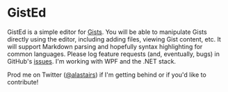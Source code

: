 GistEd
======

GistEd is a simple editor for [Gists](http://gist.github.com/).  You will be able to manipulate Gists directly using the editor, including adding files, viewing Gist content, etc.  It will support Markdown parsing and hopefully syntax highlighting for common languages.  Please log feature requests (and, eventually, bugs) in GitHub's [issues](https://github.com/alastairs/gisted/issues).  I'm working with WPF and the .NET stack.  

Prod me on Twitter ([@alastairs](http://www.twitter.com/alastairs)) if I'm getting behind or if you'd like to contribute!